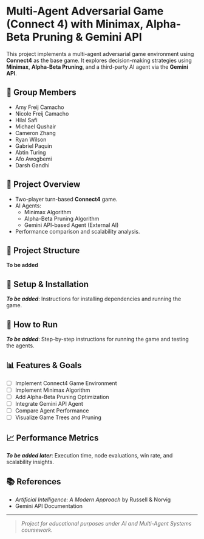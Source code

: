 # Multi-Agent Adversarial Game (Connect 4) with Minimax, Alpha-Beta Pruning & Gemini API

This project implements a multi-agent adversarial game environment using **Connect4** as the base game. It explores decision-making strategies using **Minimax**, **Alpha-Beta Pruning**, and a third-party AI agent via the **Gemini API**.

## 👥 Group Members
- Amy Freij Camacho
- Nicole Freij Camacho
- Hilal Safi
- Michael Qushair
- Cameron Zhang
- Ryan Wilson
- Gabriel Paquin
- Abtin Turing
- Afo Awogbemi
- Darsh Gandhi

## 📌 Project Overview

- Two-player turn-based **Connect4** game.
- AI Agents:
  - Minimax Algorithm
  - Alpha-Beta Pruning Algorithm
  - Gemini API-based Agent (External AI)
- Performance comparison and scalability analysis.

## 📁 Project Structure

**To be added**

## 🔧 Setup & Installation

_**To be added**_: Instructions for installing dependencies and running the game.

## 🚀 How to Run

_**To be added**_: Step-by-step instructions for running the game and testing the agents.

## 📊 Features & Goals

- [ ] Implement Connect4 Game Environment  
- [ ] Implement Minimax Algorithm  
- [ ] Add Alpha-Beta Pruning Optimization  
- [ ] Integrate Gemini API Agent  
- [ ] Compare Agent Performance  
- [ ] Visualize Game Trees and Pruning  

## 📈 Performance Metrics

_**To be added later**_: Execution time, node evaluations, win rate, and scalability insights.

## 📚 References

- _Artificial Intelligence: A Modern Approach_ by Russell & Norvig  
- Gemini API Documentation  

---

> _Project for educational purposes under AI and Multi-Agent Systems coursework._
